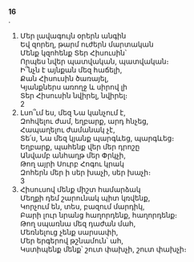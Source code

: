 **16**\
.

1. Մեր լավագույն օրերն անգին\
   Եվ զորեղ, թարմ ուժերն մարտական\
   Մենք կզոհենք Տեր Հիսուսին՝\
   Որպես նվեր պատվական, պատվական։\
   Ի՞նչն է այնքան մեզ հաճելի,\
   Քան Հիսուսին ծառայել,\
   Կյանքներս առողջ և սիրով լի\
   Տեր Հիսուսին նվիրել, նվիրել։\
   2
2. Լսո՞ւմ ես, մեզ Նա կանչում է,\
   Զոհվելու ժամ, եղբարք, արդ հնչեց,\
   Հապաղելու ժամանակ չէ,\
   Տե՛ս, Նա մեզ կյանք պարգևեց, պարգևեց։\
   Եղբարք, պահենք վեր մեր դրոշը\
   Անվամբ անհաղթ մեր Փրկչի,\
   Թող այրի Սուրբ Հոգու կրակ\
   Զոհերն մեր ի սեր խաչի, սեր խաչի։\
   3
3. Հիսուսով մենք միշտ համարձակ\
   Մեղքի դեմ շարունակ պիտ կռվենք,\
   Կորչում են, տես, բազում մարդիկ,\
   Բարի լուր նրանց հաղորդենք, հաղորդենք։\
   Թող սպառնա մեզ դաժան մահ,\
   Մեռնելուց չենք սարսափի,\
   Մեր երգերով թշնամուն՝ ահ,\
   Կստիպենք մենք՝ շուտ փախչի, շուտ փախչի։
